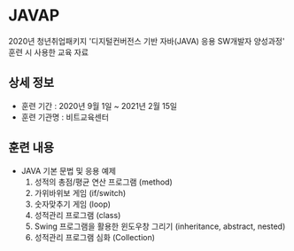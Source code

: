 # JAVAP
2020년 청년취업패키지 '디지털컨버전스 기반 자바(JAVA) 응용 SW개발자 양성과정' 훈련 시 사용한 교육 자료



## 상세 정보
- 훈련 기간 : 2020년 9월 1일 ~ 2021년 2월 15일
- 훈련 기관명 : 비트교육센터



## 훈련 내용
- JAVA 기본 문법 및 응용 예제
  1. 성적의 총점/평균 연산 프로그램 (method)
  2. 가위바위보 게임 (if/switch)
  3. 숫자맞추기 게임 (loop)
  4. 성적관리 프로그램 (class)
  5. Swing 프로그램을 활용한 윈도우창 그리기 (inheritance, abstract, nested)
  6. 성적관리 프로그램 심화 (Collection)

